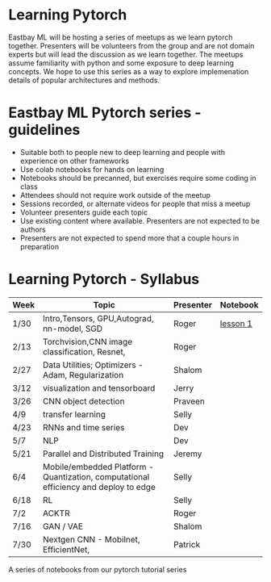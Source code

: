 # Learning Pytorch
Eastbay ML will be hosting a series of meetups as we learn pytorch together. Presenters will be volunteers from the group and are not domain experts but will lead the discussion as we learn together.  The meetups assume familiarity with python and some exposure to deep learning concepts.  We hope to use this series as a way to explore implemenation details of popular architectures and methods.

# Eastbay ML Pytorch series - guidelines				
* Suitable both to people new to deep learning and people with experience on other frameworks			
*	Use colab notebooks for hands on learning	
*	Notebooks should be precanned, but exercises require some coding in class			
*	Attendees should not require work outside of the meetup			
*	Sessions recorded, or alternate videos for people that miss a meetup
* Volunteer presenters guide each topic		
* Use existing content where available. Presenters are not expected to be authors
* Presenters are not expected to spend more that a couple hours in preparation

# Learning Pytorch - Syllabus

Week|	Topic	|Presenter	|Notebook
-|-|-|-
1/30|	Intro,Tensors, GPU,Autograd, nn-model, SGD	|Roger|	[lesson 1](https://colab.research.google.com/github/EastbayML/pytorch_tutorial/blob/master/pytorch_tutorial1.ipynb)
2/13|	Torchvision,CNN image classification, Resnet,	|Roger	|
2/27|	Data Utilities; Optimizers -  Adam,  Regularization	|Shalom	|
3/12|	visualization and tensorboard	|Jerry	|
3/26|	CNN object detection	|Praveen	|
4/9|	transfer learning|	Selly	|
4/23|	RNNs and time series	|Dev	|
5/7|	NLP	|Dev	|
5/21|	Parallel and Distributed Training	|Jeremy	|
6/4|	Mobile/embedded Platform - Quantization, computational efficiency and deploy to edge	|Selly	|
6/18|	RL	|Selly	|
7/2|	ACKTR	|Roger	|
7/16|	GAN / VAE	|Shalom	|
7/30|	 Nextgen CNN - Mobilnet, EfficientNet,	|Patrick	|

A series of notebooks from our pytorch tutorial series

